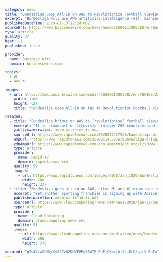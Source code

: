 ```yaml
---
category: news
title: "Bundesliga Goes All-In on AWS to Revolutionize Football Viewing Experience"
excerpt: "Bundesliga will use AWS artificial intelligence (AI), machine learning (ML), analytics, compute, database, and storage services to deliver real-time statistics to predict future plays and game outcomes, and recommend personalized match footage across mobile, online, streaming, and television broadcasts. Using AWS technology, Germany’s premier ..."
publishedDateTime: 2020-01-13T12:24:00Z
sourceUrl: https://www.businesswire.com/news/home/20200113005382/en/Bundesliga-All-In-AWS-Revolutionize-Football-Viewing-Experience
type: article
quality: 37
heat: -1
published: false

provider:
  name: Business Wire
  domain: businesswire.com

topics:
  - AI
  - AWS AI

images:
  - url: https://mms.businesswire.com/media/20200113005382/en/766965/23/AWS_logo_RGB.jpg
    width: 1200
    height: 627
    title: "Bundesliga Goes All-In on AWS to Revolutionize Football Viewing Experience"

related:
  - title: "Bundesliga brings on AWS to ‘revolutionise’ football viewing experience"
    excerpt: "It is broadcast on television in over 200 countries and is operated by the DFL Deutsche Fußball Liga. Under the terms of its deal with AWS, the Bundesliga will make use during the 2019-20 season and beyond of artificial intelligence (AI), machine learning (ML), analytics, compute, database, and storage services to deliver real-time statistics ..."
    publishedDateTime: 2020-01-14T07:16:00Z
    sourceUrl: https://www.rapidtvnews.com/2020011457936/bundesliga-brings-on-aws-to-revolutionise-football-viewing-experience.html
    ampUrl: https://www.rapidtvnews.com/2020011457936/bundesliga-brings-on-aws-to-revolutionise-football-viewing-experience.amp.html
    cdnAmpUrl: https://www-rapidtvnews-com.cdn.ampproject.org/c/s/www.rapidtvnews.com/2020011457936/bundesliga-brings-on-aws-to-revolutionise-football-viewing-experience.amp.html
    type: article
    provider:
      name: Rapid TV
      domain: rapidtvnews.com
    quality: 59
    images:
      - url: https://www.rapidtvnews.com/images/2020/Jan_2020/bundesliga_AWS_14Jan2020.jpg
        width: 788
        height: 337
  - title: "Bundesliga goes all-in on AWS, cites ML and AI expertise for archiving as key"
    excerpt: "Yet another sporting franchise is signing up with Amazon Web Services (AWS) to utilise its artificial intelligence (AI) and machine learning (ML) capabilities. The Bundesliga, Germany’s top flight football league, has announced it its going all-in on AWS to beef up its statistical acumen as well as improve the fan experience. Among the ..."
    publishedDateTime: 2020-01-13T15:31:00Z
    sourceUrl: https://www.cloudcomputing-news.net/news/2020/jan/13/bundesliga-goes-all-aws-cites-ml-and-ai-expertise-archiving-key/
    type: article
    provider:
      name: Cloud Computing
      domain: cloudcomputing-news.net
    quality: 51
    images:
      - url: https://www.cloudcomputing-news.net/media/img/news/bundesliga.jpg.600x600_q96.png
        width: 600
        height: 378

secured: "qTw4ViwSbWw/XvS2Iw62DHVF6Ey76WTPb2hEiCKevjhtJLjUfC/gjrVtSeTxY8Fmc+P/h4gbEIvpRUMSUGKeKYzJGcPZoiv2By5xBpEKQ1AQNC2r4KiaQfuuoSPb4i780TQZRR6L9rxc1DjprBqKsED2DZ7Q759fRZqwhLuG16UqFpsEHnj012Ud8XAZa6zukyiE7WQjdOa25IPv85OAm863Uv/Sn4iwQkGuxPy4lNaGEM7Q0cx2UbhHiW+AxvIn6500JCC4pd5CXxHEPvYzntf/Lwk+1kw2AZz1cjsY5NOCVB4e4tGuHTfdIbeB9TIN;TSKApghw/nAeiLRbauSomQ=="
---
```


